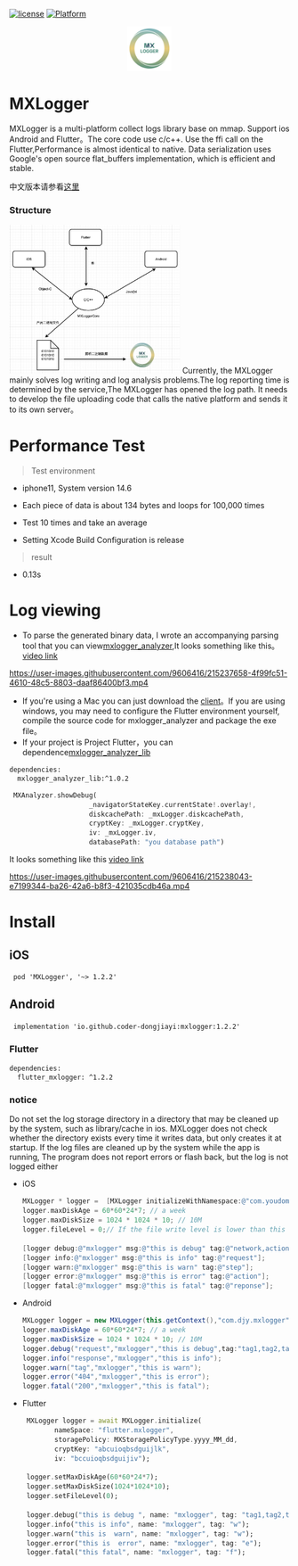 
[![license](https://img.shields.io/badge/license-BSD_3-brightgreen.svg?style=flat)](https://github.com/coder-dongjiayi/MXLogger/blob/main/LICENSE.TXT)    [![Platform](https://img.shields.io/badge/Platform-%20iOS%20%7C%20Android%20%7C%20Flutter-brightgreen.svg)](https://github.com/coder-dongjiayi/MXLogger)

<p align="center" >
<img src="./icon/logo_400.png" alt="MXLogger"  title="MXLogger" style="zoom:20%;" />
</p>

# MXLogger
MXLogger is a multi-platform collect logs library base on mmap. Support ios Android and Flutter。The core code use c/c++. Use the ffi call on the Flutter,Performance is almost identical to native. Data serialization uses Google's open source flat_buffers implementation, which is efficient and stable.

中文版本请参看[这里](./README_CN.md)

###  Structure
<img src="./icon/jiegoutu.jpg" alt="jiegoutu" style="zoom:30%;" />
Currently, the MXLogger mainly solves log writing and log analysis problems.The log reporting time is determined by the service,The MXLogger has opened the log path. It needs to develop the file uploading code that calls the native platform and sends it to its own server。

# Performance Test
> Test environment

* iphone11, System version 14.6

* Each piece of data is about 134 bytes and loops for 100,000 times

* Test 10 times and take an average

* Setting Xcode Build Configuration is release

> result
 * 0.13s

 # Log viewing
   * To parse the generated binary data, I wrote an accompanying parsing tool that you can view[mxlogger_analyzer](./mxlogger_analyzer.dmg),It looks something like this。
   [video link](https://user-images.githubusercontent.com/9606416/215237658-4f99fc51-4610-48c5-8803-daaf86400bf3.mp4)

https://user-images.githubusercontent.com/9606416/215237658-4f99fc51-4610-48c5-8803-daaf86400bf3.mp4
 * If you're using a Mac you can just download the [client](https://github.com/coder-dongjiayi/MXLogger/blob/main/mxlogger_analyzer.dmg)。If you are using windows, you may need to configure the Flutter environment yourself, compile the source code for mxlogger_analyzer and package the exe file。
 *  If your project is Project Flutter，you can dependence[mxlogger_analyzer_lib](https://pub.flutter-io.cn/packages/mxlogger_analyzer_lib)
 ```
 dependencies:
   mxlogger_analyzer_lib:^1.0.2

 ```


  ```dart
   MXAnalyzer.showDebug(
                      _navigatorStateKey.currentState!.overlay!,
                      diskcachePath: _mxLogger.diskcachePath,
                      cryptKey: _mxLogger.cryptKey,
                      iv: _mxLogger.iv,
                      databasePath: "you database path")
  ```
   It looks something like this [video link](https://user-images.githubusercontent.com/9606416/215238043-e7199344-ba26-42a6-b8f3-421035cdb46a.mp4)

https://user-images.githubusercontent.com/9606416/215238043-e7199344-ba26-42a6-b8f3-421035cdb46a.mp4


# Install

## iOS

``` pod 'MXLogger', '~> 1.2.2'```

## Android

``` implementation 'io.github.coder-dongjiayi:mxlogger:1.2.2'```

### Flutter

```
dependencies:
  flutter_mxlogger: ^1.2.2
```

### notice
Do not set the log storage directory in a directory that may be cleaned up by the system, such as library/cache in ios. MXLogger does not check whether the directory exists every time it writes data, but only creates it at startup. If the log files are cleaned up by the system while the app is running, The program does not report errors or flash back, but the log is not logged either

* iOS

  ```objective-c
  MXLogger * logger =  [MXLogger initializeWithNamespace:@"com.youdomain.logger.space",storagePolicy:MXStoragePolicyYYYYMMDD];
  logger.maxDiskAge = 60*60*24*7; // a week
  logger.maxDiskSize = 1024 * 1024 * 10; // 10M
  logger.fileLevel = 0;// If the file write level is lower than this level, the log file will not be written to the file
  
  [logger debug:@"mxlogger" msg:@"this is debug" tag:@"network,action"];
  [logger info:@"mxlogger" msg:@"this is info" tag:@"request"];
  [logger warn:@"mxlogger" msg:@"this is warn" tag:@"step"];
  [logger error:@"mxlogger" msg:@"this is error" tag:@"action"];
  [logger fatal:@"mxlogger" msg:@"this is fatal" tag:@"reponse"];
  ```


* Android

  ```java
  MXLogger logger = new MXLogger(this.getContext(),"com.djy.mxlogger");
  logger.maxDiskAge = 60*60*24*7; // a week
  logger.maxDiskSize = 1024 * 1024 * 10; // 10M
  logger.debug("request","mxlogger","this is debug",tag:"tag1,tag2,tag3");
  logger.info("response","mxlogger","this is info");
  logger.warn("tag","mxlogger","this is warn");
  logger.error("404","mxlogger","this is error");
  logger.fatal("200","mxlogger","this is fatal");
  ```

  

* Flutter

  ```dart
   MXLogger logger = await MXLogger.initialize(
          nameSpace: "flutter.mxlogger",
          storagePolicy: MXStoragePolicyType.yyyy_MM_dd,
          cryptKey: "abcuioqbsdguijlk",
          iv: "bccuioqbsdguijiv");
  
   logger.setMaxDiskAge(60*60*24*7);
   logger.setMaxDiskSize(1024*1024*10);
   logger.setFileLevel(0);
  
   logger.debug("this is debug ", name: "mxlogger", tag: "tag1,tag2,tag3");
   logger.info("this is info", name: "mxlogger", tag: "w");
   logger.warn("this is  warn", name: "mxlogger", tag: "w");
   logger.error("this is  error", name: "mxlogger", tag: "e");
   logger.fatal("this fatal", name: "mxlogger", tag: "f");
  
  ```











